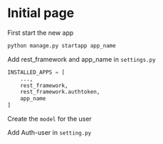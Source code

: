 # Initial page

First start the new app 

```python
python manage.py startapp app_name
```

Add rest\_framework and app\_name in `settings.py`

```python
INSTALLED_APPS = [
    ...,
    rest_framework,
    rest_framework.authtoken,
    app_name
]
```

Create the `model` for the user

Add Auth-user in `setting.py`

